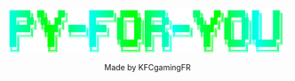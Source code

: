 ## 

<div id="header" align="center">
  <img src="https://raw.githubusercontent.com/KFCgaming/PY-For-You/main/pypi.png" width="650"/>
</div>

<p align="center">
  Made by KFCgamingFR
  <p/>

## 
